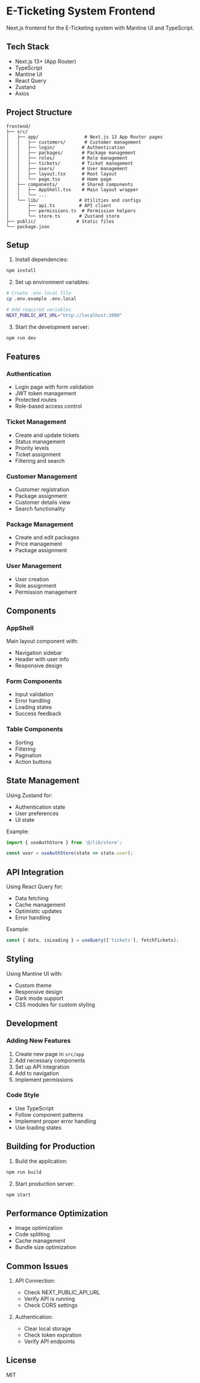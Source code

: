 # E-Ticketing System Frontend

Next.js frontend for the E-Ticketing system with Mantine UI and TypeScript.

## Tech Stack

- Next.js 13+ (App Router)
- TypeScript
- Mantine UI
- React Query
- Zustand
- Axios

## Project Structure

```
frontend/
├── src/
│   ├── app/                 # Next.js 13 App Router pages
│   │   ├── customers/       # Customer management
│   │   ├── login/          # Authentication
│   │   ├── packages/       # Package management
│   │   ├── roles/          # Role management
│   │   ├── tickets/        # Ticket management
│   │   ├── users/          # User management
│   │   ├── layout.tsx      # Root layout
│   │   └── page.tsx        # Home page
│   ├── components/         # Shared components
│   │   ├── AppShell.tsx    # Main layout wrapper
│   │   └── ...
│   └── lib/               # Utilities and configs
│       ├── api.ts         # API client
│       ├── permissions.ts  # Permission helpers
│       └── store.ts       # Zustand store
├── public/               # Static files
└── package.json
```

## Setup

1. Install dependencies:
```bash
npm install
```

2. Set up environment variables:
```bash
# Create .env.local file
cp .env.example .env.local

# Add required variables
NEXT_PUBLIC_API_URL="http://localhost:2000"
```

3. Start the development server:
```bash
npm run dev
```

## Features

### Authentication
- Login page with form validation
- JWT token management
- Protected routes
- Role-based access control

### Ticket Management
- Create and update tickets
- Status management
- Priority levels
- Ticket assignment
- Filtering and search

### Customer Management
- Customer registration
- Package assignment
- Customer details view
- Search functionality

### Package Management
- Create and edit packages
- Price management
- Package assignment

### User Management
- User creation
- Role assignment
- Permission management

## Components

### AppShell
Main layout component with:
- Navigation sidebar
- Header with user info
- Responsive design

### Form Components
- Input validation
- Error handling
- Loading states
- Success feedback

### Table Components
- Sorting
- Filtering
- Pagination
- Action buttons

## State Management

Using Zustand for:
- Authentication state
- User preferences
- UI state

Example:
```typescript
import { useAuthStore } from '@/lib/store';

const user = useAuthStore(state => state.user);
```

## API Integration

Using React Query for:
- Data fetching
- Cache management
- Optimistic updates
- Error handling

Example:
```typescript
const { data, isLoading } = useQuery(['tickets'], fetchTickets);
```

## Styling

Using Mantine UI with:
- Custom theme
- Responsive design
- Dark mode support
- CSS modules for custom styling

## Development

### Adding New Features
1. Create new page in `src/app`
2. Add necessary components
3. Set up API integration
4. Add to navigation
5. Implement permissions

### Code Style
- Use TypeScript
- Follow component patterns
- Implement proper error handling
- Use loading states

## Building for Production

1. Build the application:
```bash
npm run build
```

2. Start production server:
```bash
npm start
```

## Performance Optimization

- Image optimization
- Code splitting
- Cache management
- Bundle size optimization

## Common Issues

1. API Connection:
   - Check NEXT_PUBLIC_API_URL
   - Verify API is running
   - Check CORS settings

2. Authentication:
   - Clear local storage
   - Check token expiration
   - Verify API endpoints

## License

MIT